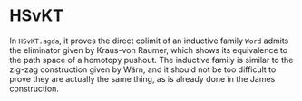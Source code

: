 # HSvKT

In `HSvKT.agda`, it proves the direct colimit of an inductive family `Word` admits the eliminator given by Kraus-von Raumer, which shows its equivalence to the path space of a homotopy pushout. The inductive family is similar to the zig-zag construction given by Wärn, and it should not be too difficult to prove they are actually the same thing, as is already done in the James construction.
